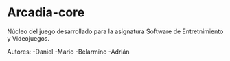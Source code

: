 Arcadia-core
============
Núcleo del juego desarrollado para la asignatura Software de Entretnimiento y Videojuegos.

Autores:
-Daniel
-Mario
-Belarmino
-Adrián
